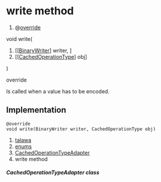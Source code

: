 
<div>

# write method

</div>


<div>

1.  @[override](https://api.flutter.dev/flutter/dart-core/override-constant.html)

</div>

void write(

1.  [[[BinaryWriter](https://pub.dev/documentation/hive/2.2.3/hive/BinaryWriter-class.md)]
    writer, ]
2.  [[[CachedOperationType](../../enums_enums/CachedOperationType.md)]
    obj]

)


override




Is called when a value has to be encoded.



## Implementation

``` language-dart
@override
void write(BinaryWriter writer, CachedOperationType obj) 
```







1.  [talawa](../../index.md)
2.  [enums](../../enums_enums/)
3.  [CachedOperationTypeAdapter](../../enums_enums/CachedOperationTypeAdapter-class.md)
4.  write method

##### CachedOperationTypeAdapter class







